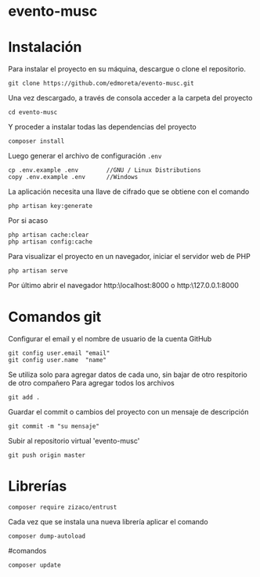 # evento-musc

# Instalación
Para instalar el proyecto en su máquina, descargue o clone el repositorio.

```
git clone https://github.com/edmoreta/evento-musc.git
```

Una vez descargado, a través de consola acceder a la carpeta del proyecto

```
cd evento-musc
```

Y proceder a instalar todas las dependencias del proyecto
```
composer install
```

Luego generar el archivo de configuración `.env`
```
cp .env.example .env        //GNU / Linux Distributions
copy .env.example .env      //Windows
```

La aplicación necesita una llave de cifrado que se obtiene con el comando
```
php artisan key:generate
```

Por si acaso
```
php artisan cache:clear
php artisan config:cache
```

Para visualizar el proyecto en un navegador, iniciar el servidor web de PHP
```
php artisan serve
```

Por último abrir el navegador http:\\localhost:8000 o http:\\127.0.0.1:8000


# Comandos git
Configurar el email y el nombre de usuario de la cuenta GitHub
```
git config user.email "email"
git config user.name  "name"

```
Se utiliza solo para agregar datos de cada uno, sin bajar de otro respitorio de otro compañero
Para agregar todos los archivos
```
git add .
```
Guardar el commit o cambios del proyecto con un mensaje de descripción
```
git commit -m "su mensaje"
```

Subir al repositorio virtual 'evento-musc'
```
git push origin master
```
# Librerías
```
composer require zizaco/entrust
```


Cada vez que se instala una nueva librería aplicar el comando
```
composer dump-autoload
```
#comandos

```
composer update
```


